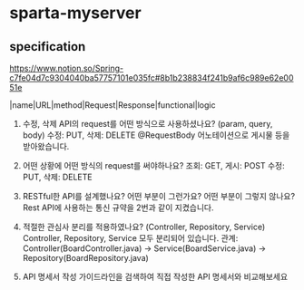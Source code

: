 # sparta-myserver
## specification

https://www.notion.so/Spring-c7fe04d7c9304040ba57757101e035fc#8b1b238834f241b9af6c989e62e0051e

|name|URL|method|Request|Response|functional|logic

1. 수정, 삭제 API의 request를 어떤 방식으로 사용하셨나요? (param, query, body)
  수정: PUT, 삭제: DELETE
  @RequestBody 어노테이션으로 게시물 등을 받아왔습니다.
  
2. 어떤 상황에 어떤 방식의 request를 써야하나요?
  조회: GET, 게시: POST
  수정: PUT, 삭제: DELETE
  
3. RESTful한 API를 설계했나요? 어떤 부분이 그런가요? 어떤 부분이 그렇지 않나요?
  Rest API에 사용하는 통신 규약을 2번과 같이 지켰습니다.

4. 적절한 관심사 분리를 적용하였나요? (Controller, Repository, Service)
  Controller, Repository, Service 모두 분리되어 있습니다.
  관계: Controller(BoardController.java) -> Service(BoardService.java) -> Repository(BoardRepository.java)
  
5. API 명세서 작성 가이드라인을 검색하여 직접 작성한 API 명세서와 비교해보세요
